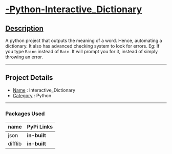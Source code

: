 # <ins> -Python-Interactive_Dictionary </ins>

## <ins> Description </ins>
A python project that outputs the meaning of a word. Hence, automating a dictionary.
It also has advanced checking system to look for errors. Eg: If you type `Rainn` 
instead of `Rain`. It will prompt you for it, instead of simply throwing an error.

---

## Project Details
* <ins>Name</ins> :  Interactive_Dictionary
* <ins>Category</ins> :  Python

---

### Packages Used ###
| name    | PyPi Links   |
| ------- | ------------ |
| json    | **in-built** |
| difflib | **in-built** |


